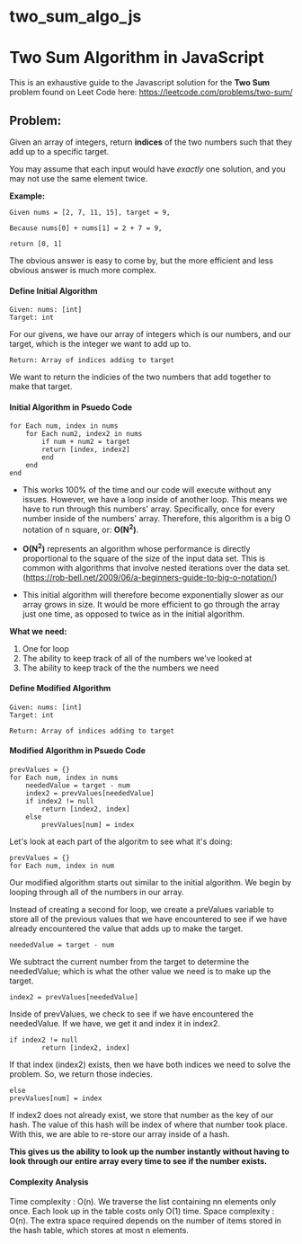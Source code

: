 # two_sum_algo_js
# Two Sum Algorithm in JavaScript
This is an exhaustive guide to the Javascript solution for the **Two Sum** problem found on Leet Code here: https://leetcode.com/problems/two-sum/

## Problem:
Given an array of integers, return **indices** of the two numbers such that they add up to a specific target.

You may assume that each input would have *exactly* one solution, and you may not use the same element twice.

**Example:**
```
Given nums = [2, 7, 11, 15], target = 9,

Because nums[0] + nums[1] = 2 + 7 = 9,

return [0, 1]
```

The obvious answer is easy to come by, but the more efficient and less obvious answer is much more complex.

#### Define Initial Algorithm
```
Given: nums: [int]
Target: int
```
For our givens, we have our array of integers which is our numbers, and our target, which is the integer we want to add up to.

```
Return: Array of indices adding to target
```
We want to return the indicies of the two numbers that add together to make that target.

#### Initial Algorithm in Psuedo Code
```
for Each num, index in nums
    for Each num2, index2 in nums
        if num + num2 = target
        return [index, index2]
        end
    end
end
```
- This works 100% of the time and our code will execute without any issues. However, we have a loop inside of another loop.
This means we have to run through this numbers' array. Specifically, once for every number inside of the numbers' array.
Therefore, this algorithm is a big O notation of n square, or: **O(N<sup>2</sup>)**. 

- **O(N<sup>2</sup>)** represents an algorithm whose performance is directly proportional to the square of the size of the input data set. 
This is common with algorithms that involve nested iterations over the data set. (https://rob-bell.net/2009/06/a-beginners-guide-to-big-o-notation/)

- This initial algorithm will therefore become exponentially slower as our array grows in size. It would be more efficient to go through the array just one time, as opposed to twice as in the initial algorithm. 

**What we need:** 
1. One for loop
2. The ability to keep track of all of the numbers we've looked at
3. The ability to keep track of the the numbers we need

#### Define Modified Algorithm

```
Given: nums: [int]
Target: int
```

```
Return: Array of indices adding to target
```

#### Modified Algorithm in Psuedo Code
```
prevValues = {}
for Each num, index in nums
    neededValue = target - num
    index2 = prevValues[neededValue]
    if index2 != null
        return [index2, index]
    else
        prevValues[num] = index
```

Let's look at each part of the algoritm to see what it's doing:

```
prevValues = {}
for Each num, index in num
```
Our modified algorithm starts out similar to the initial algorithm. We begin by looping through all of the numbers in our array.

Instead of creating a second for loop, we create a preValues variable to store all of the previous values that we have encountered to see if we have already encountered the value that adds up to make the target.


```
neededValue = target - num
```
We subtract the current number from the target to determine the neededValue; which is what the other value we need is to make up the target.


```
index2 = prevValues[neededValue]
```
Inside of prevValues, we check to see if we have encountered the neededValue.
If we have, we get it and index it in index2.


```
if index2 != null
        return [index2, index]
```
If that index (index2) exists, then we have both indices we need to solve the problem. So, we return those indecies.


```
else
prevValues[num] = index
```
If index2 does not already exist, we store that number as the key of our hash.
The value of this hash will be index of where that number took place.
With this, we are able to re-store our array inside of a hash. 

**This gives us the ability to look up the number instantly without having to look through our entire array every time to see if the number exists.**

#### Complexity Analysis
Time complexity : O(n). We traverse the list containing nn elements only once. Each look up in the table costs only O(1) time.
Space complexity : O(n). The extra space required depends on the number of items stored in the hash table, which stores at most n elements.
        
